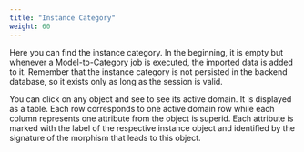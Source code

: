 ```yaml
---
title: "Instance Category"
weight: 60
---
```


Here you can find the instance category. In the beginning, it is empty but whenever a Model-to-Category job is executed, the imported data is added to it. Remember that the instance category is not persisted in the backend database, so it exists only as long as the session is valid.

You can click on any object and see to see its active domain. It is displayed as a table. Each row corresponds to one active domain row while each column represents one attribute from the object is superid. Each attribute is marked with the label of the respective instance object and identified by the signature of the morphism that leads to this object.
